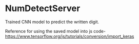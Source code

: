 # NumDetectServer

Trained CNN model to predict the written digit.

Reference for using the saved model into js code-
https://www.tensorflow.org/js/tutorials/conversion/import_keras
